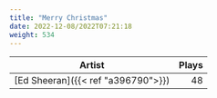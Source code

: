 ```yaml
---
title: "Merry Christmas"
date: 2022-12-08/2022T07:21:18
weight: 534
---
```




 Artist | Plays 
----- | -----:
[Ed Sheeran]({{< ref "a396790">}}) | 48
